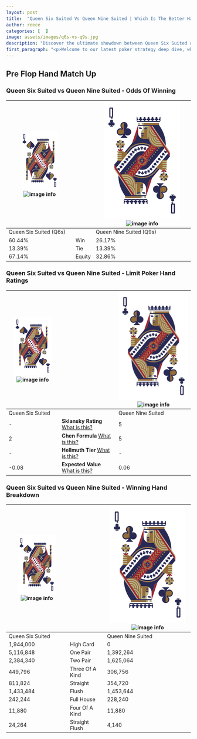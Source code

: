 ```yaml
---
layout: post
title:  "Queen Six Suited Vs Queen Nine Suited | Which Is The Better Hand In Poker? A Complete Guide"
author: reece
categories: [  ]
image: assets/images/q6s-vs-q9s.jpg
description: "Discover the ultimate showdown between Queen Six Suited and Queen Nine Suited in poker! Uncover the odds, strategies, and scenarios where one hand triumphs over the other. Get ready to up your poker game with this thrilling analysis."
first_paragraph: "<p>Welcome to our latest poker strategy deep dive, where we're pitting two distinct hands against each other in a high-stakes showdown: Queen Six Suited vs Queen Nine Suited.</p><p>In the dynamic world of poker, every decision counts, and knowing which hand holds the upper hand is key to your success at the table.</p><p>In this article, we'll dissect these two hands, explore the scenarios where one dominates the other, and equip you with the knowledge to make strategic choices that can tip the odds in your favor.</p><p>Get ready to unravel the intriguing dynamics of these poker hands and elevate your game to new heights.</p>"
---
```




[comment]: # (sp0)

## Pre Flop Hand Match Up

<div class="table hand-ratings" markdown="1"> 



### Queen Six Suited vs Queen Nine Suited - Odds Of Winning


    
| ![image info](assets/images/hand1/Q.png) ![image info](assets/images/hand1/6s.png) |  | ![image info](assets/images/hand2/Q.png) ![image info](assets/images/hand2/9s.png) |
| -------- | -------- | -------- |
| Queen Six Suited (Q6s) |  | Queen Nine Suited (Q9s) |
| 60.44% | Win | 26.17% |
| 13.39% | Tie | 13.39% |
| 67.14% | Equity | 32.86% |




[comment]: # (sp1)



### Queen Six Suited vs Queen Nine Suited - Limit Poker Hand Ratings


    
| ![image info](assets/images/hand1/Q.png) ![image info](assets/images/hand1/6s.png) |  | ![image info](assets/images/hand2/Q.png) ![image info](assets/images/hand2/9s.png) |
| -------- | -------- | -------- |
| Queen Six Suited |  | Queen Nine Suited |
| - | **Sklansky Rating** [What is this?](/sklansky-rating-explained) | 5 |
| 2 | **Chen Formula** [What is this?](/chen-formula-explained) | 5 |
| - | **Hellmuth Tier** [What is this?](/Hellmuth-tier-explained) | - |
| -0.08 | **Expected Value** [What is this?](/expected-value-explained) | 0.06 |




[comment]: # (sp2)



### Queen Six Suited vs Queen Nine Suited - Winning Hand Breakdown


    
| ![image info](assets/images/hand1/Q.png) ![image info](assets/images/hand1/6s.png) |  | ![image info](assets/images/hand2/Q.png) ![image info](assets/images/hand2/9s.png) |
| -------- | -------- | -------- |
| Queen Six Suited |  | Queen Nine Suited |
| 1,944,000 | High Card | 0 |
| 5,116,848 | One Pair | 1,392,264 |
| 2,384,340 | Two Pair | 1,625,064 |
| 449,796 | Three Of A Kind | 306,756 |
| 811,824 | Straight | 354,720 |
| 1,433,484 | Flush | 1,453,644 |
| 242,244 | Full House | 228,240 |
| 11,880 | Four Of A Kind | 11,880 |
| 24,264 | Straight Flush | 4,140 |




[comment]: # (sp3)



</div>

[comment]: # (sp4)



[comment]: # (sp5)

